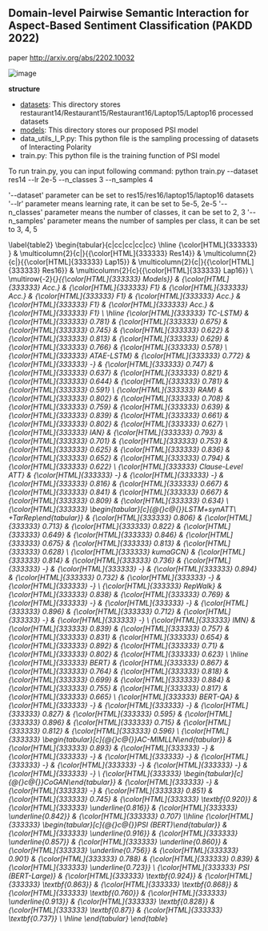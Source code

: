 ## Domain-level Pairwise Semantic Interaction for Aspect-Based Sentiment Classification (PAKDD 2022)

paper http://arxiv.org/abs/2202.10032



![image](https://user-images.githubusercontent.com/33895584/155280272-a2e177c1-c31a-4187-8bc0-bf6c8bcdb2b3.png)




**structure**

- <u>datasets</u>:  This directory stores restaurant14/Restaurant15/Restaurant16/Laptop15/Laptop16 processed datasets
- <u>models</u>: This directory stores our proposed PSI model
- data_utils_I_P.py: This python file is the sampling processing of datasets of Interacting Polarity
- train.py: This python file is the training function of PSI model 

To run train.py, you can input following command:
python train.py --dataset res14 --lr 2e-5 --n_classes 3 --n_samples 4

'--dataset' parameter can be set to res15/res16/laptop15/laptop16 datasets
'--lr' parameter means learning rate, it can be set to 5e-5, 2e-5
'--n_classes' parameter means the number of classes, it can be set to 2, 3 
'--n_samples' parameter means the number of samples per class, it can be set to 3, 4, 5 

\label{table2}
\begin{tabular}{c|cc|cc|cc|cc}
\hline
{\color[HTML]{333333} }                                                                       & \multicolumn{2}{c|}{{\color[HTML]{333333} Res14}}                                            & \multicolumn{2}{c|}{{\color[HTML]{333333} Lap15}}                           & \multicolumn{2}{c|}{{\color[HTML]{333333} Res16}}                             & \multicolumn{2}{c}{{\color[HTML]{333333} Lap16}}                              \\
\multirow{-2}{*}{{\color[HTML]{333333} Models}}                                           & {\color[HTML]{333333} Acc.}           & {\color[HTML]{333333} F1}              & {\color[HTML]{333333} Acc.}          & {\color[HTML]{333333} F1}            & {\color[HTML]{333333} Acc.}           & {\color[HTML]{333333} F1}             & {\color[HTML]{333333} Acc.}           & {\color[HTML]{333333} F1}             \\ \hline
{\color[HTML]{333333} TC-LSTM}                                                                & {\color[HTML]{333333} 0.781}          & {\color[HTML]{333333} 0.675}           & {\color[HTML]{333333} 0.745}         & {\color[HTML]{333333} 0.622}         & {\color[HTML]{333333} 0.813}          & {\color[HTML]{333333} 0.629}          & {\color[HTML]{333333} 0.766}          & {\color[HTML]{333333} 0.578}          \\
{\color[HTML]{333333} ATAE-LSTM}                                                              & {\color[HTML]{333333} 0.772}          & {\color[HTML]{333333} -}              & {\color[HTML]{333333} 0.747}         & {\color[HTML]{333333} 0.637}         & {\color[HTML]{333333} 0.821}          & {\color[HTML]{333333} 0.644}          & {\color[HTML]{333333} 0.781}          & {\color[HTML]{333333} 0.591}          \\
{\color[HTML]{333333} RAM}                                                                    & {\color[HTML]{333333} 0.802}          & {\color[HTML]{333333} 0.708}          & {\color[HTML]{333333} 0.759}         & {\color[HTML]{333333} 0.639}         & {\color[HTML]{333333} 0.839}          & {\color[HTML]{333333} 0.661}          & {\color[HTML]{333333} 0.802}          & {\color[HTML]{333333} 0.627}          \\
{\color[HTML]{333333} IAN}                                                                    & {\color[HTML]{333333} 0.793}          & {\color[HTML]{333333} 0.701}          & {\color[HTML]{333333} 0.753}         & {\color[HTML]{333333} 0.625}         & {\color[HTML]{333333} 0.836}          & {\color[HTML]{333333} 0.652}          & {\color[HTML]{333333} 0.794}          & {\color[HTML]{333333} 0.622}          \\
{\color[HTML]{333333} Clause-Level ATT}                                                       & {\color[HTML]{333333} -}              & {\color[HTML]{333333} -}               & {\color[HTML]{333333} 0.816}         & {\color[HTML]{333333} 0.667}         & {\color[HTML]{333333} 0.841}          & {\color[HTML]{333333} 0.667}          & {\color[HTML]{333333} 0.809}          & {\color[HTML]{333333} 0.634}          \\
{\color[HTML]{333333} \begin{tabular}[c]{@{}c@{}}LSTM+synATT\\ +TarRep\end{tabular}}          & {\color[HTML]{333333} 0.806}          & {\color[HTML]{333333} 0.713}           & {\color[HTML]{333333} 0.822}         & {\color[HTML]{333333} 0.649}         & {\color[HTML]{333333} 0.846}          & {\color[HTML]{333333} 0.675}          & {\color[HTML]{333333} 0.813}          & {\color[HTML]{333333} 0.628}          \\
{\color[HTML]{333333} kumaGCN}                                                                & {\color[HTML]{333333} 0.814}          & {\color[HTML]{333333} 0.736}           & {\color[HTML]{333333} -}             & {\color[HTML]{333333} -}             & {\color[HTML]{333333} 0.894}          & {\color[HTML]{333333} 0.732}          & {\color[HTML]{333333} -}              & {\color[HTML]{333333} -}              \\
{\color[HTML]{333333} RepWalk}                                                                & {\color[HTML]{333333} 0.838}          & {\color[HTML]{333333} 0.769}          & {\color[HTML]{333333} -}             & {\color[HTML]{333333} -}             & {\color[HTML]{333333} 0.896}          & {\color[HTML]{333333} 0.712}          & {\color[HTML]{333333} -}              & {\color[HTML]{333333} -}              \\
{\color[HTML]{333333} IMN}                                                                    & {\color[HTML]{333333} 0.839}          & {\color[HTML]{333333} 0.757}          & {\color[HTML]{333333} 0.831}         & {\color[HTML]{333333} 0.654}         & {\color[HTML]{333333} 0.892}          & {\color[HTML]{333333} 0.71}           & {\color[HTML]{333333} 0.802}          & {\color[HTML]{333333} 0.623}          \\ \hline
{\color[HTML]{333333} BERT}                                                                   & {\color[HTML]{333333} 0.867}          & {\color[HTML]{333333} 0.764}          & {\color[HTML]{333333} 0.818}         & {\color[HTML]{333333} 0.699}         & {\color[HTML]{333333} 0.884}          & {\color[HTML]{333333} 0.755}          & {\color[HTML]{333333} 0.817}          & {\color[HTML]{333333} 0.665}           \\
{\color[HTML]{333333} BERT-QA}                                                                & {\color[HTML]{333333} -}          & {\color[HTML]{333333} -}              & {\color[HTML]{333333} 0.827}         & {\color[HTML]{333333} 0.595}         & {\color[HTML]{333333} 0.896}          & {\color[HTML]{333333} 0.715}          & {\color[HTML]{333333} 0.812}          & {\color[HTML]{333333} 0.596}          \\
{\color[HTML]{333333} \begin{tabular}[c]{@{}c@{}}AC-MIMLLN\end{tabular}}              & {\color[HTML]{333333} 0.893}          & {\color[HTML]{333333} -}              & {\color[HTML]{333333} -}             & {\color[HTML]{333333} -}             & {\color[HTML]{333333} -}              & {\color[HTML]{333333} -}              & {\color[HTML]{333333} -}              & {\color[HTML]{333333} -}              \\ 
{\color[HTML]{333333} \begin{tabular}[c]{@{}c@{}}CoGAN\end{tabular}}              & {\color[HTML]{333333} -}          & {\color[HTML]{333333} -}              & {\color[HTML]{333333} 0.851}             & {\color[HTML]{333333} 0.745}             & {\color[HTML]{333333} \textbf{0.920}}              & {\color[HTML]{333333} \underline{0.816}}              & {\color[HTML]{333333} \underline{0.842}}              & {\color[HTML]{333333} 0.707}              \\\hline
{\color[HTML]{333333} \begin{tabular}[c]{@{}c@{}}PSI (BERT)\end{tabular}} & {\color[HTML]{333333} \underline{0.916}} & {\color[HTML]{333333}  \underline{0.857}}  & {\color[HTML]{333333} \underline{0.860}} & {\color[HTML]{333333} \underline{0.756}} & {\color[HTML]{333333} 0.901} & {\color[HTML]{333333} 0.788} & {\color[HTML]{333333} 0.839} & {\color[HTML]{333333} \underline{0.723}} \\
{\color[HTML]{333333} PSI (BERT-Large)}                                                               & {\color[HTML]{333333} \textbf{0.924}}          & {\color[HTML]{333333} \textbf{0.863}}           & {\color[HTML]{333333} \textbf{0.868}}         & {\color[HTML]{333333} \textbf{0.760}}         & {\color[HTML]{333333} \underline{0.913}}          & {\color[HTML]{333333} \textbf{0.828}}          & {\color[HTML]{333333} \textbf{0.87}}          & {\color[HTML]{333333} \textbf{0.737}}          \\
\hline
\end{tabular}
\end{table*}
